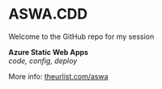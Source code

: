 # ASWA.CDD

Welcome to the GitHub repo for my session

**Azure Static Web Apps**  
*code, config, deploy*

More info: [theurlist.com/aswa](https://theurlist.com/aswa)
